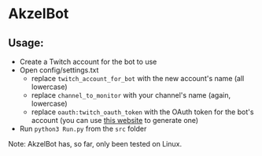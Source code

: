 # AkzelBot


## Usage:

- Create a Twitch account for the bot to use
- Open config/settings.txt
    - replace `twitch_account_for_bot` with the new account's name (all lowercase)
    - replace `channel_to_monitor` with your channel's name (again, lowercase)
    - replace `oauth:twitch_oauth_token` with the OAuth token for the bot's account (you can use [this website](https://twitchapps.com/tmi/) to generate one)
- Run `python3 Run.py` from the `src` folder


Note: AkzelBot has, so far, only been tested on Linux.
